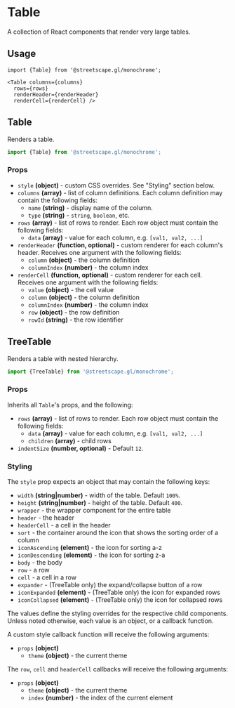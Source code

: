 # Table

A collection of React components that render very large tables.

## Usage

    import {Table} from '@streetscape.gl/monochrome';

    <Table columns={columns}
      rows={rows}
      renderHeader={renderHeader}
      renderCell={renderCell} />

## Table

Renders a table.

```js
import {Table} from '@streetscape.gl/monochrome';
```

### Props

- `style` **(object)** - custom CSS overrides. See "Styling" section below.
- `columns` **(array)** - list of column definitions. Each column definition may contain the following fields:
    + `name` **(string)** - display name of the column.
    + `type` **(string)** - `string`, `boolean`, etc.
- `rows` **(array)** - list of rows to render. Each row object must contain the following fields:
    + `data` **(array)** - value for each column, e.g. `[val1, val2, ...]`
- `renderHeader` **(function, optional)** - custom renderer for each column's header. Receives one argument with the following fields:
    + `column` **(object)** - the column definition
    + `columnIndex` **(number)** - the column index
- `renderCell` **(function, optional)** - custom renderer for each cell. Receives one argument with the following fields:
    + `value` **(object)** - the cell value
    + `column` **(object)** - the column definition
    + `columnIndex` **(number)** - the column index
    + `row` **(object)** - the row definition
    + `rowId` **(string)** - the row identifier


## TreeTable

Renders a table with nested hierarchy.

```js
import {TreeTable} from '@streetscape.gl/monochrome';
```

### Props

Inherits all `Table`'s props, and the following:

- `rows` **(array)** - list of rows to render. Each row object must contain the following fields:
    + `data` **(array)** - value for each column, e.g. `[val1, val2, ...]`
    + `children` **(array)** - child rows
- `indentSize` **(number, optional)** - Default `12`.

### Styling

The `style` prop expects an object that may contain the following keys:

- `width` **(string|number)** - width of the table. Default `100%`.
- `height` **(string|number)** - height of the table. Default `400`.
- `wrapper` - the wrapper component for the entire table
- `header` - the header
- `headerCell` - a cell in the header
- `sort` - the container around the icon that shows the sorting order of a column
- `iconAscending` **(element)** - the icon for sorting a-z
- `iconDescending` **(element)** - the icon for sorting z-a
- `body` - the body
- `row` - a row
- `cell` - a cell in a row
- `expander` - (TreeTable only) the expand/collapse button of a row
- `iconExpanded` **(element)** - (TreeTable only) the icon for expanded rows
- `iconCollapsed` **(element)** - (TreeTable only) the icon for collapsed rows

The values define the styling overrides for the respective child components. Unless noted otherwise, each value is an object, or a callback function.

A custom style callback function will receive the following arguments:

* `props` **(object)**
  - `theme` **(object)** - the current theme

The `row`, `cell` and `headerCell` callbacks will receive the following arguments:

* `props` **(object)**
  - `theme` **(object)** - the current theme
  - `index` **(number)** - the index of the current element


